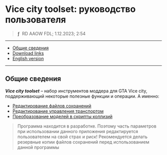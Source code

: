 # Vice city toolset: руководство пользователя
> **ƒ** &nbsp;RD AAOW FDL; 1.12.2023; 2:54

---

- [Общие сведения](#section)
- [Download links](https://adslbarxatov.github.io/DPArray/ru#vice-city-toolset)
- [English version](https://adslbarxatov.github.io/ViceCityToolset)

---

## Общие сведения

***Vice city toolset*** – набор инструментов моддера для GTA Vice city, поддерживающий некоторые полезные функции
и операции. А именно:

- [Редактирование файлов сохранений](https://adslbarxatov.github.io/ViceCityToolset/saves_ru)
- [Редактирование управления транспортом](https://adslbarxatov.github.io/ViceCityToolset/handling_ru)
- [Преобразование моделей в скрипты коллизий](https://adslbarxatov.github.io/ViceCityToolset/collision_ru)

> Программа находится в разработке. Поэтому часть параметров при использовании данного приложения редактируется
> пользователем на свой страх и риск! Рекомендуется делать резервные копии файлов сохранений перед использованием
> данной программы
